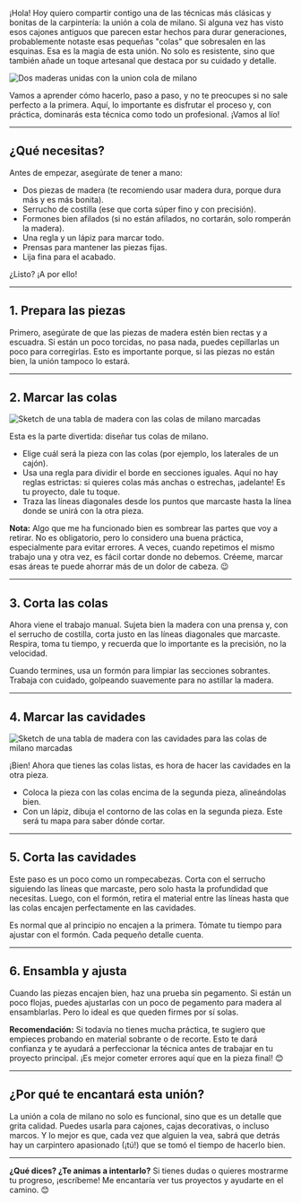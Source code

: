 ¡Hola! Hoy quiero compartir contigo una de las técnicas más clásicas y bonitas de la carpintería: la unión a cola de milano. Si alguna vez has visto esos cajones antiguos que parecen estar hechos para durar generaciones, probablemente notaste esas pequeñas "colas" que sobresalen en las esquinas. Esa es la magia de esta unión. No solo es resistente, sino que también añade un toque artesanal que destaca por su cuidado y detalle.

![Dos maderas unidas con la union cola de milano](/images/blog/tecnica-union-cola-milano/cola-de-milano-1.jpg)

Vamos a aprender cómo hacerlo, paso a paso, y no te preocupes si no sale perfecto a la primera. Aquí, lo importante es disfrutar el proceso y, con práctica, dominarás esta técnica como todo un profesional. ¡Vamos al lío!

---

## ¿Qué necesitas?

Antes de empezar, asegúrate de tener a mano:

- Dos piezas de madera (te recomiendo usar madera dura, porque dura más y es más bonita).
- Serrucho de costilla (ese que corta súper fino y con precisión).
- Formones bien afilados (si no están afilados, no cortarán, solo romperán la madera).
- Una regla y un lápiz para marcar todo.
- Prensas para mantener las piezas fijas.
- Lija fina para el acabado.

¿Listo? ¡A por ello!

---

## 1. Prepara las piezas

Primero, asegúrate de que las piezas de madera estén bien rectas y a escuadra. Si están un poco torcidas, no pasa nada, puedes cepillarlas un poco para corregirlas. Esto es importante porque, si las piezas no están bien, la unión tampoco lo estará.

---

## 2. Marcar las colas

![Sketch de una tabla de madera con las colas de milano marcadas](/images/blog/tecnica-union-cola-milano/marcar-las-colas.png)

Esta es la parte divertida: diseñar tus colas de milano.

- Elige cuál será la pieza con las colas (por ejemplo, los laterales de un cajón).
- Usa una regla para dividir el borde en secciones iguales. Aquí no hay reglas estrictas: si quieres colas más anchas o estrechas, ¡adelante! Es tu proyecto, dale tu toque.
- Traza las líneas diagonales desde los puntos que marcaste hasta la línea donde se unirá con la otra pieza.

**Nota:** Algo que me ha funcionado bien es sombrear las partes que voy a retirar. No es obligatorio, pero lo considero una buena práctica, especialmente para evitar errores. A veces, cuando repetimos el mismo trabajo una y otra vez, es fácil cortar donde no debemos. Créeme, marcar esas áreas te puede ahorrar más de un dolor de cabeza. 😉

---

## 3. Corta las colas

Ahora viene el trabajo manual. Sujeta bien la madera con una prensa y, con el serrucho de costilla, corta justo en las líneas diagonales que marcaste. Respira, toma tu tiempo, y recuerda que lo importante es la precisión, no la velocidad.

Cuando termines, usa un formón para limpiar las secciones sobrantes. Trabaja con cuidado, golpeando suavemente para no astillar la madera.

---

## 4. Marcar las cavidades

![Sketch de una tabla de madera con las cavidades para las colas de milano marcadas](/images/blog/tecnica-union-cola-milano/marcar-cavidades.png)

¡Bien! Ahora que tienes las colas listas, es hora de hacer las cavidades en la otra pieza.

- Coloca la pieza con las colas encima de la segunda pieza, alineándolas bien.
- Con un lápiz, dibuja el contorno de las colas en la segunda pieza. Este será tu mapa para saber dónde cortar.

---

## 5. Corta las cavidades

Este paso es un poco como un rompecabezas. Corta con el serrucho siguiendo las líneas que marcaste, pero solo hasta la profundidad que necesitas. Luego, con el formón, retira el material entre las líneas hasta que las colas encajen perfectamente en las cavidades.

Es normal que al principio no encajen a la primera. Tómate tu tiempo para ajustar con el formón. Cada pequeño detalle cuenta.

---

## 6. Ensambla y ajusta

Cuando las piezas encajen bien, haz una prueba sin pegamento. Si están un poco flojas, puedes ajustarlas con un poco de pegamento para madera al ensamblarlas. Pero lo ideal es que queden firmes por sí solas.

**Recomendación:** Si todavía no tienes mucha práctica, te sugiero que empieces probando en material sobrante o de recorte. Esto te dará confianza y te ayudará a perfeccionar la técnica antes de trabajar en tu proyecto principal. ¡Es mejor cometer errores aquí que en la pieza final! 😊

---

## ¿Por qué te encantará esta unión?

La unión a cola de milano no solo es funcional, sino que es un detalle que grita calidad. Puedes usarla para cajones, cajas decorativas, o incluso marcos. Y lo mejor es que, cada vez que alguien la vea, sabrá que detrás hay un carpintero apasionado (¡tú!) que se tomó el tiempo de hacerlo bien.

---

**¿Qué dices? ¿Te animas a intentarlo?** Si tienes dudas o quieres mostrarme tu progreso, ¡escríbeme! Me encantaría ver tus proyectos y ayudarte en el camino. 😊
